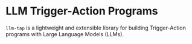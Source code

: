 # LLM Trigger-Action Programs

`llm-tap` is a lightweight and extensible library for building Trigger-Action programs with Large Language Models (LLMs).

